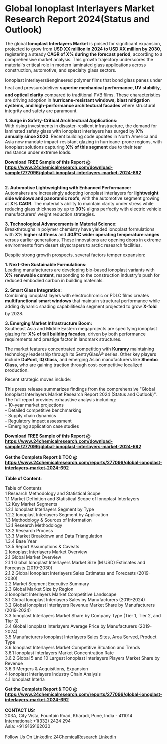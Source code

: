 <h1>Global Ionoplast Interlayers Market Research Report 2024(Status and Outlook)</h1><p>The global <strong>Ionoplast Interlayers Market</strong> is poised for significant expansion, projected to grow from <strong>USD XX million in 2024 to USD XX million by 2030</strong>, registering a steady <strong>CAGR of X% during the forecast period</strong>, according to a comprehensive market analysis. This growth trajectory underscores the material's critical role in modern laminated glass applications across construction, automotive, and specialty glass sectors.</p><p>Ionoplast interlayersâengineered polymer films that bond glass panes under heat and pressureâdeliver <strong>superior mechanical performance, UV stability, and optical clarity</strong> compared to traditional PVB films. These characteristics are driving adoption in <strong>hurricane-resistant windows, blast mitigation systems, and high-performance architectural facades</strong> where structural integrity and safety are paramount.</p><p><strong>1. Surge in Safety-Critical Architectural Applications:</strong><br>
With rising investments in disaster-resilient infrastructure, the demand for laminated safety glass with ionoplast interlayers has surged by <strong>X% annually since 2020</strong>. Recent building code updates in North America and Asia now mandate impact-resistant glazing in hurricane-prone regions, with ionoplast solutions capturing <strong>X% of this segment</strong> due to their tear resistance under extreme loads.</p><div><b>Download FREE Sample of this Report @ 
            <a href="https://www.24chemicalresearch.com/download-sample/277096/global-ionoplast-interlayers-market-2024-692">
            https://www.24chemicalresearch.com/download-sample/277096/global-ionoplast-interlayers-market-2024-692</a></b></div><br><p><strong>2. Automotive Lightweighting with Enhanced Performance:</strong><br>
Automakers are increasingly adopting ionoplast interlayers for <strong>lightweight side windows and panoramic roofs</strong>, with the automotive segment growing at <strong>X% CAGR</strong>. The material's ability to maintain clarity under stress while reducing glass thickness by up to <strong>30%</strong> aligns perfectly with electric vehicle manufacturers' weight reduction strategies.</p><p><strong>3. Technological Advancements in Material Science:</strong><br>
Breakthroughs in polymer chemistry have yielded ionoplast formulations with <strong>X% higher stiffness</strong> and <strong>40Â°C wider operating temperature ranges</strong> versus earlier generations. These innovations are opening doors in extreme environments from desert skyscrapers to arctic research facilities.</p><p>Despite strong growth prospects, several factors temper expansion:</p><p><strong>1. Next-Gen Sustainable Formulations:</strong><br>
Leading manufacturers are developing bio-based ionoplast variants with <strong>X% renewable content</strong>, responding to the construction industry's push for reduced embodied carbon in building materials.</p><p><strong>2. Smart Glass Integration:</strong><br>
Combining ionoplast layers with electrochromic or PDLC films creates <strong>multifunctional smart windows</strong> that maintain structural performance while adding dynamic shading capabilitiesâa segment projected to grow <strong>X-fold</strong> by 2028.</p><p><strong>3. Emerging Market Infrastructure Boom:</strong><br>
Southeast Asia and Middle Eastern megaprojects are specifying ionoplast glazing for <strong>X% of tall building facades</strong>, driven by both performance requirements and prestige factor in landmark structures.</p><p>The market features concentrated competition with <strong>Kuraray</strong> maintaining technology leadership through its SentryGlasÂ® series. Other key players include <strong>DuPont</strong>, <strong>IQ Glass</strong>, and emerging Asian manufacturers like <strong>Shenbo Glass</strong>, who are gaining traction through cost-competitive localized production.</p><p>Recent strategic moves include:</p><p>This press release summarizes findings from the comprehensive "Global Ionoplast Interlayers Market Research Report 2024 (Status and Outlook)". The full report provides exhaustive analysis including:<br>
- 10-year market projections<br>
- Detailed competitive benchmarking<br>
- Supply chain dynamics<br>
- Regulatory impact assessment<br>
- Emerging application case studies</p><div><b>Download FREE Sample of this Report @ 
            <a href="https://www.24chemicalresearch.com/download-sample/277096/global-ionoplast-interlayers-market-2024-692">
            https://www.24chemicalresearch.com/download-sample/277096/global-ionoplast-interlayers-market-2024-692</a></b></div><br><div><b>Get the Complete Report & TOC @ 
            <a href="https://www.24chemicalresearch.com/reports/277096/global-ionoplast-interlayers-market-2024-692">
            https://www.24chemicalresearch.com/reports/277096/global-ionoplast-interlayers-market-2024-692</a></b></div><br>
            <b>Table of Content:</b><p>Table of Contents<br />
1 Research Methodology and Statistical Scope<br />
1.1 Market Definition and Statistical Scope of Ionoplast Interlayers<br />
1.2 Key Market Segments<br />
1.2.1 Ionoplast Interlayers Segment by Type<br />
1.2.2 Ionoplast Interlayers Segment by Application<br />
1.3 Methodology & Sources of Information<br />
1.3.1 Research Methodology<br />
1.3.2 Research Process<br />
1.3.3 Market Breakdown and Data Triangulation<br />
1.3.4 Base Year<br />
1.3.5 Report Assumptions & Caveats<br />
2 Ionoplast Interlayers Market Overview<br />
2.1 Global Market Overview<br />
2.1.1 Global Ionoplast Interlayers Market Size (M USD) Estimates and Forecasts (2019-2030)<br />
2.1.2 Global Ionoplast Interlayers Sales Estimates and Forecasts (2019-2030)<br />
2.2 Market Segment Executive Summary<br />
2.3 Global Market Size by Region<br />
3 Ionoplast Interlayers Market Competitive Landscape<br />
3.1 Global Ionoplast Interlayers Sales by Manufacturers (2019-2024)<br />
3.2 Global Ionoplast Interlayers Revenue Market Share by Manufacturers (2019-2024)<br />
3.3 Ionoplast Interlayers Market Share by Company Type (Tier 1, Tier 2, and Tier 3)<br />
3.4 Global Ionoplast Interlayers Average Price by Manufacturers (2019-2024)<br />
3.5 Manufacturers Ionoplast Interlayers Sales Sites, Area Served, Product Type<br />
3.6 Ionoplast Interlayers Market Competitive Situation and Trends<br />
3.6.1 Ionoplast Interlayers Market Concentration Rate<br />
3.6.2 Global 5 and 10 Largest Ionoplast Interlayers Players Market Share by Revenue<br />
3.6.3 Mergers & Acquisitions, Expansion<br />
4 Ionoplast Interlayers Industry Chain Analysis<br />
4.1 Ionoplast Interla</p><div><b>Get the Complete Report & TOC @ 
            <a href="https://www.24chemicalresearch.com/reports/277096/global-ionoplast-interlayers-market-2024-692">
            https://www.24chemicalresearch.com/reports/277096/global-ionoplast-interlayers-market-2024-692</a></b></div><br><b>CONTACT US:</b><br>
            203A, City Vista, Fountain Road, Kharadi, Pune, India - 411014<br>
            International: +1(332) 2424 294<br>
            Asia: +91 9169162030 <br><br>
            Follow Us On LinkedIn: <a href="https://www.linkedin.com/company/24chemicalresearch/">24ChemicalResearch LinkedIn</a>